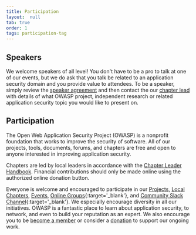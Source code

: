 ```yaml
---
title: Participation
layout:  null
tab: true
order: 1
tags: participation-tag
---
```


## Speakers

We welcome speakers of all level\! You don't have to be a pro to talk at
one of our events, but we do ask that you talk be related to an
application security domain and you provide value to attendees. To be a
speaker, simply review the [speaker
agreement](/www-policy/legal/speaker-agreement.html) and then contact the our
[chapter lead](mailto:farshad.abasi@owasp.org) with details of what
OWASP project, independent research or related application security
topic you would like to present on.

## Participation
The Open Web Application Security Project (OWASP) is a nonprofit foundation that works to improve the security of software. All of our projects, tools, documents, forums, and chapters are free and open to anyone interested in improving application security. 

Chapters are led by local leaders in accordance with the [Chapter Leader Handbook](/www-policy/rules-of-procedure/chapter-handbook). Financial contributions should only be made online using the authorized online donation button.

Everyone is welcome and encouraged to participate in our [Projects](/projects), [Local Chapters](/chapters), [Events](/events), [Online Groups](https://groups.google.com/a/owasp.com/){:target='_blank'}, and [Community Slack Channel](https://owasp.slack.com/){:target='_blank'}. We especially encourage diversity in all our initiatives. OWASP is a fantastic place to learn about application security, to network, and even to build your reputation as an expert. We also encourage you to be [become a member](/membership) or consider a [donation](/donate) to support our ongoing work.